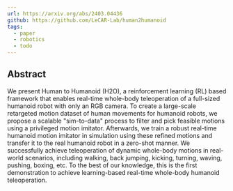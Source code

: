 ```yaml
---
url: https://arxiv.org/abs/2403.04436
github: https://github.com/LeCAR-Lab/human2humanoid
tags:
  - paper
  - robotics
  - todo
---
```

## Abstract

We present Human to Humanoid (H2O), a reinforcement learning (RL) based framework that enables real-time whole-body teleoperation of a full-sized humanoid robot with only an RGB camera. To create a large-scale retargeted motion dataset of human movements for humanoid robots, we propose a scalable "sim-to-data" process to filter and pick feasible motions using a privileged motion imitator. Afterwards, we train a robust real-time humanoid motion imitator in simulation using these refined motions and transfer it to the real humanoid robot in a zero-shot manner. We successfully achieve teleoperation of dynamic whole-body motions in real-world scenarios, including walking, back jumping, kicking, turning, waving, pushing, boxing, etc. To the best of our knowledge, this is the first demonstration to achieve learning-based real-time whole-body humanoid teleoperation.